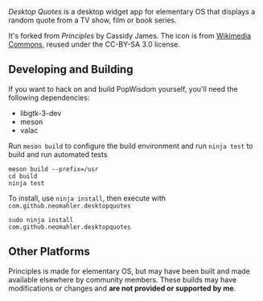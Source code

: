 *Desktop Quotes* is a desktop widget app for elementary OS that displays a random quote from a TV show, film or book series.

It's forked from *Principles* by Cassidy James. The icon is from [Wikimedia Commons](https://commons.wikimedia.org/wiki/File:Circle-icons-quote.svg), reused under the CC-BY-SA 3.0 license.

## Developing and Building

If you want to hack on and build PopWisdom yourself, you'll need the following dependencies:

* libgtk-3-dev
* meson
* valac

Run `meson build` to configure the build environment and run `ninja test` to build and run automated tests

    meson build --prefix=/usr
    cd build
    ninja test

To install, use `ninja install`, then execute with `com.github.neomahler.desktopquotes`

    sudo ninja install
    com.github.neomahler.desktopquotes


## Other Platforms

Principles is made for elementary OS, but may have been built and made available elsewhere by community members. These builds may have modifications or changes and **are not provided or supported by me**.
